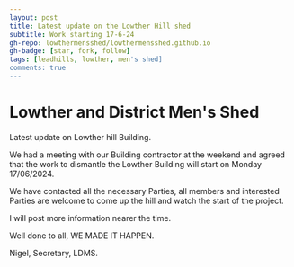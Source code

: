 ```yaml
---
layout: post
title: Latest update on the Lowther Hill shed
subtitle: Work starting 17-6-24 
gh-repo: lowthermensshed/lowthermensshed.github.io
gh-badge: [star, fork, follow]
tags: [leadhills, lowther, men's shed]
comments: true
---
```

# Lowther and District Men's Shed
 
Latest update on Lowther hill Building. 

We had a meeting with our Building contractor at the weekend and agreed that the work to dismantle the Lowther Building will start on Monday 17/06/2024. 

We have contacted all the necessary Parties, all members and interested Parties are welcome to come up the hill and watch the start of the project. 

I will post more information nearer the time. 

Well done to all, WE MADE IT HAPPEN. 

Nigel, Secretary, LDMS. 